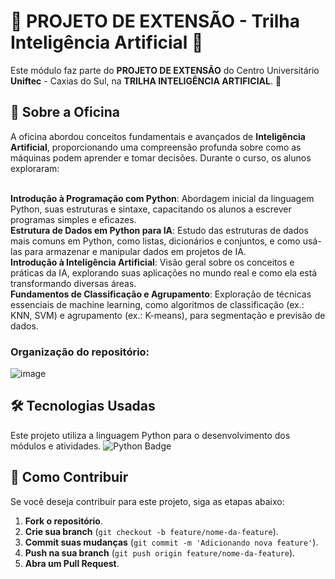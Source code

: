 
# 🌟 PROJETO DE EXTENSÃO - Trilha Inteligência Artificial 🌟
Este módulo faz parte do **PROJETO DE EXTENSÃO** do Centro Universitário **Uniftec** - Caxias do Sul, na **TRILHA INTELIGÊNCIA ARTIFICIAL**. 🚀

## 📜 Sobre a Oficina
A oficina abordou conceitos fundamentais e avançados de **Inteligência Artificial**, proporcionando uma compreensão profunda sobre como as máquinas podem aprender e tomar decisões. Durante o curso, os alunos exploraram:<br><br>

**Introdução à Programação com Python**: Abordagem inicial da linguagem Python, suas estruturas e sintaxe, capacitando os alunos a escrever programas simples e eficazes.<br>
**Estrutura de Dados em Python para IA**: Estudo das estruturas de dados mais comuns em Python, como listas, dicionários e conjuntos, e como usá-las para armazenar e manipular dados em projetos de IA.<br>
**Introdução à Inteligência Artificial**: Visão geral sobre os conceitos e práticas da IA, explorando suas aplicações no mundo real e como ela está transformando diversas áreas.<br>
**Fundamentos de Classificação e Agrupamento**: Exploração de técnicas essenciais de machine learning, como algoritmos de classificação (ex.: KNN, SVM) e agrupamento (ex.: K-means), para segmentação e previsão de dados.<br>


### Organização do repositório:
![image](https://github.com/user-attachments/assets/45b66439-51a8-4d42-8e14-6c5f01464314)


## 🛠 Tecnologias Usadas
Este projeto utiliza a linguagem Python para o desenvolvimento dos módulos e atividades. 
![Python Badge](https://img.shields.io/badge/Python-3.9-3776ab?style=for-the-badge&logo=python&logoColor=white)

## 🤝 Como Contribuir
Se você deseja contribuir para este projeto, siga as etapas abaixo:

1. **Fork o repositório**.
2. **Crie sua branch** (`git checkout -b feature/nome-da-feature`).
3. **Commit suas mudanças** (`git commit -m 'Adicionando nova feature'`).
4. **Push na sua branch** (`git push origin feature/nome-da-feature`).
5. **Abra um Pull Request**.

